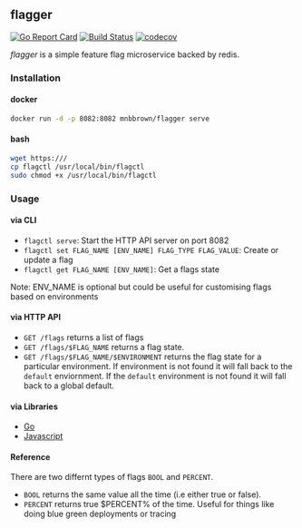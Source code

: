 ## flagger
[![Go Report Card](https://goreportcard.com/badge/github.com/mnbbrown/flagger)](https://goreportcard.com/report/github.com/mnbbrown/flagger)
[![Build Status](https://travis-ci.org/mnbbrown/flagger.svg?branch=master)](https://travis-ci.org/mnbbrown/flagger)
[![codecov](https://codecov.io/gh/mnbbrown/flagger/branch/master/graph/badge.svg)](https://codecov.io/gh/mnbbrown/flagger)

*flagger* is a simple feature flag microservice backed by redis.

### Installation

#### docker
```bash
docker run -d -p 8082:8082 mnbbrown/flagger serve
```

#### bash
```bash
wget https:///
cp flagctl /usr/local/bin/flagctl
sudo chmod +x /usr/local/bin/flagctl
```

### Usage

#### via CLI

- `flagctl serve`: Start the HTTP API server on port 8082
- `flagctl set FLAG_NAME [ENV_NAME] FLAG_TYPE FLAG_VALUE`: Create or update a flag
- `flagctl get FLAG_NAME [ENV_NAME]`: Get a flags state

Note: ENV_NAME is optional but could be useful for customising flags based on environments

#### via HTTP API

 - `GET /flags` returns a list of flags
 - `GET /flags/$FLAG_NAME` returns a flag state.
 - `GET /flags/$FLAG_NAME/$ENVIRONMENT` returns the flag state for a particular environment. If environment is not found it will fall back to the `default` enviornment. If the `default` environment is not found it will fall back to a global default.

#### via Libraries

 - [Go](client)
 - [Javascript](https://github.com/mnbbrown/flagger-js-client)

#### Reference

There are two differnt types of flags `BOOL` and `PERCENT`.

- `BOOL` returns the same value all the time (i.e either true or false).
- `PERCENT` returns true $PERCENT% of the time. Useful for things like doing blue green deployments or tracing
